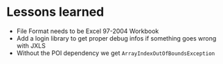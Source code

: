 # Lessons learned

* File Format needs to be Excel 97-2004 Workbook
* Add a login library to get proper debug infos if something goes wrong with JXLS
* Without the POI dependency we get `ArrayIndexOutOfBoundsException`

